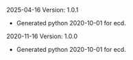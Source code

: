 2025-04-16 Version: 1.0.1
- Generated python 2020-10-01 for ecd.

2020-11-16 Version: 1.0.0
- Generated python 2020-10-01 for ecd.

